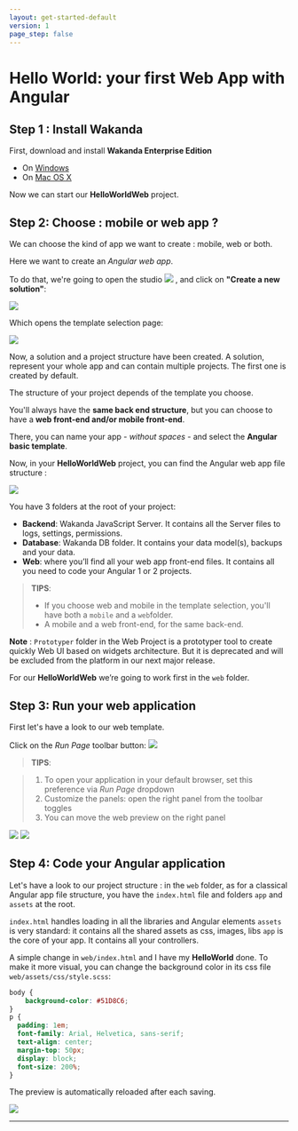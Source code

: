 ```yaml
---
layout: get-started-default
version: 1
page_step: false
---
```


# Hello World: your first Web App with Angular

## Step 1 : Install Wakanda

First, download and install **Wakanda Enterprise Edition**

- On [Windows](https://wakanda.github.io/download.html#section-download "download")
- On [Mac OS X](https://wakanda.github.io/download.html#section-download "download")


Now we can start our **HelloWorldWeb** project.  

## Step 2: Choose : mobile or web app ?

We can choose the kind of app we want to create : mobile, web or both.

Here we want to create an *Angular web app*.

To do that, we're going to open the studio <img src="/img/logo/wakandaio_pic.png"/> , and click on **"Create a new solution"**:

<img src="/img/hp-initial.png"/>

Which opens the template selection page:  

<img src="/img/hww-template-selection-ng1.png"/>

Now, a solution and a project structure have been created. A solution, represent your whole app and can contain multiple projects. The first one is created by default. 

The structure of your project depends of the template you choose.

You'll always have the **same back end structure**, but you can choose to have a **web front-end and/or mobile front-end**.

There, you can name your app *- without spaces -* and select the **Angular basic template**.

Now, in your **HelloWorldWeb** project, you can find the Angular web app file structure :

<img src="/img/hww-file-structure-ng1.png"/>  

You have 3 folders at the root of your project:

- **Backend**: Wakanda JavaScript Server. It contains all the Server files to logs, settings, permissions.  
- **Database**: Wakanda DB folder. It contains your data model(s), backups and your data.
- **Web**: where you’ll find all your web app front-end files. It contains all you need to code your Angular 1 or 2 projects.

> **TIPS**:  
> - If you choose web and mobile in the template selection, you'll have both a `mobile` and a `web`folder.
> - A mobile and a web front-end, for the same back-end.


**Note** : `Prototyper` folder in the Web Project is a prototyper tool to create quickly Web UI based on widgets architecture. But it is deprecated and will be excluded from the platform in our next major release.

For our **HelloWorldWeb** we’re going to work first in the `web` folder.


## Step 3: Run your web application

First let's have a look to our web template.

Click on the _Run Page_ toolbar button:
<img src="/img/web-run-page-ng1.png"/>


> **TIPS**:  

> 1. To open your application in your default browser, set this preference via _Run Page_ dropdown
> 2. Customize the panels: open the right panel from the toolbar toggles
> 3. You can move the web preview on the right panel


<img src="/img/web-app-creation-ng1.png" />


<img src="/img/hww-run-template-ng1.png" />


## Step 4: Code your Angular application

Let's have a look to our project structure : in the `web` folder, as for a classical Angular app file structure, you have the `index.html` file and folders `app` and `assets` at the root.

`index.html` handles loading in all the libraries and Angular elements
`assets` is very standard: it contains all the shared assets as css, images, libs
`app` is the core of your app. It contains all your controllers.

A simple change in `web/index.html` and I have my **HelloWorld** done.
To make it more visual, you can change the background color in its css file `web/assets/css/style.scss`:

```css
body {
    background-color: #51D8C6;
}
p {
  padding: 1em;
  font-family: Arial, Helvetica, sans-serif;
  text-align: center;
  margin-top: 50px;
  display: block;
  font-size: 200%;
}
```

The preview is automatically reloaded after each saving.

<img src="/img/hww-run-helloworld-ng1.png"/>


---


